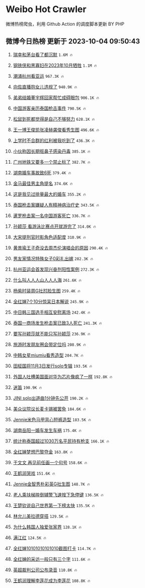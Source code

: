 # Weibo Hot Crawler 



微博热榜爬虫，利用 Github Action 的调度脚本更新 BY PHP 


## 微博今日热榜 更新于 2023-10-04 09:50:43 
1. [瑞幸和茅台看了都沉默](https://s.weibo.com/weibo?q=%23%E7%91%9E%E5%B9%B8%E5%92%8C%E8%8C%85%E5%8F%B0%E7%9C%8B%E4%BA%86%E9%83%BD%E6%B2%89%E9%BB%98%23&t=31&band_rank=1&Refer=top) `1.6M 🔥` 

1. [钢铁侠和黑寡妇在2023年10月牺牲](https://s.weibo.com/weibo?q=%E9%92%A2%E9%93%81%E4%BE%A0%E5%92%8C%E9%BB%91%E5%AF%A1%E5%A6%87%E5%9C%A82023%E5%B9%B410%E6%9C%88%E7%89%BA%E7%89%B2&t=31&band_rank=2&Refer=top) `1.1M 🔥` 

1. [潮涌杭州看亚运](https://s.weibo.com/weibo?q=%23%E6%BD%AE%E6%B6%8C%E6%9D%AD%E5%B7%9E%E7%9C%8B%E4%BA%9A%E8%BF%90%23&t=31&band_rank=3&Refer=top) `967.3K 🔥` 

1. [向佐直播抱女儿违规了](https://s.weibo.com/weibo?q=%23%E5%90%91%E4%BD%90%E7%9B%B4%E6%92%AD%E6%8A%B1%E5%A5%B3%E5%84%BF%E8%BF%9D%E8%A7%84%E4%BA%86%23&t=31&band_rank=4&Refer=top) `940.9K 🔥` 

1. [弟弟结婚董宇辉回家帮忙成碍眼包](https://s.weibo.com/weibo?q=%23%E5%BC%9F%E5%BC%9F%E7%BB%93%E5%A9%9A%E8%91%A3%E5%AE%87%E8%BE%89%E5%9B%9E%E5%AE%B6%E5%B8%AE%E5%BF%99%E6%88%90%E7%A2%8D%E7%9C%BC%E5%8C%85%23&t=31&band_rank=5&Refer=top) `906.1K 🔥` 

1. [中国游客亲历泰国枪击事件](https://s.weibo.com/weibo?q=%23%E4%B8%AD%E5%9B%BD%E6%B8%B8%E5%AE%A2%E4%BA%B2%E5%8E%86%E6%B3%B0%E5%9B%BD%E6%9E%AA%E5%87%BB%E4%BA%8B%E4%BB%B6%23&t=31&band_rank=6&Refer=top) `790.5K 🔥` 

1. [松鼠到死都觉得是自己不够努力](https://s.weibo.com/weibo?q=%E6%9D%BE%E9%BC%A0%E5%88%B0%E6%AD%BB%E9%83%BD%E8%A7%89%E5%BE%97%E6%98%AF%E8%87%AA%E5%B7%B1%E4%B8%8D%E5%A4%9F%E5%8A%AA%E5%8A%9B&t=31&band_rank=7&Refer=top) `628.1K 🔥` 

1. [王一博王俊凯张凌赫龚俊看秀生图](https://s.weibo.com/weibo?q=%23%E7%8E%8B%E4%B8%80%E5%8D%9A%E7%8E%8B%E4%BF%8A%E5%87%AF%E5%BC%A0%E5%87%8C%E8%B5%AB%E9%BE%9A%E4%BF%8A%E7%9C%8B%E7%A7%80%E7%94%9F%E5%9B%BE%23&t=31&band_rank=8&Refer=top) `496.6K 🔥` 

1. [上学时不合群的红利被我吃到了](https://s.weibo.com/weibo?q=%E4%B8%8A%E5%AD%A6%E6%97%B6%E4%B8%8D%E5%90%88%E7%BE%A4%E7%9A%84%E7%BA%A2%E5%88%A9%E8%A2%AB%E6%88%91%E5%90%83%E5%88%B0%E4%BA%86&t=31&band_rank=9&Refer=top) `436.3K 🔥` 

1. [小伙称因长期抠鼻子感染丹毒](https://s.weibo.com/weibo?q=%23%E5%B0%8F%E4%BC%99%E7%A7%B0%E5%9B%A0%E9%95%BF%E6%9C%9F%E6%8A%A0%E9%BC%BB%E5%AD%90%E6%84%9F%E6%9F%93%E4%B8%B9%E6%AF%92%23&t=31&band_rank=10&Refer=top) `385.1K 🔥` 

1. [广州地铁又要多一个禁止标了](https://s.weibo.com/weibo?q=%23%E5%B9%BF%E5%B7%9E%E5%9C%B0%E9%93%81%E5%8F%88%E8%A6%81%E5%A4%9A%E4%B8%80%E4%B8%AA%E7%A6%81%E6%AD%A2%E6%A0%87%E4%BA%86%23&t=31&band_rank=11&Refer=top) `382.7K 🔥` 

1. [湖南婚车事故致6死](https://s.weibo.com/weibo?q=%23%E6%B9%96%E5%8D%97%E5%A9%9A%E8%BD%A6%E4%BA%8B%E6%95%85%E8%87%B46%E6%AD%BB%23&t=31&band_rank=12&Refer=top) `379.4K 🔥` 

1. [金马最佳男主角提名](https://s.weibo.com/weibo?q=%23%E9%87%91%E9%A9%AC%E6%9C%80%E4%BD%B3%E7%94%B7%E4%B8%BB%E8%A7%92%E6%8F%90%E5%90%8D%23&t=31&band_rank=13&Refer=top) `374.6K 🔥` 

1. [这是我见过排量最大的婚车](https://s.weibo.com/weibo?q=%23%E8%BF%99%E6%98%AF%E6%88%91%E8%A7%81%E8%BF%87%E6%8E%92%E9%87%8F%E6%9C%80%E5%A4%A7%E7%9A%84%E5%A9%9A%E8%BD%A6%23&t=31&band_rank=14&Refer=top) `355.2K 🔥` 

1. [泰国枪击案嫌疑人有精神病治疗史](https://s.weibo.com/weibo?q=%23%E6%B3%B0%E5%9B%BD%E6%9E%AA%E5%87%BB%E6%A1%88%E5%AB%8C%E7%96%91%E4%BA%BA%E6%9C%89%E7%B2%BE%E7%A5%9E%E7%97%85%E6%B2%BB%E7%96%97%E5%8F%B2%23&t=31&band_rank=15&Refer=top) `343.5K 🔥` 

1. [暹罗枪击案一名中国游客死亡](https://s.weibo.com/weibo?q=%23%E6%9A%B9%E7%BD%97%E6%9E%AA%E5%87%BB%E6%A1%88%E4%B8%80%E5%90%8D%E4%B8%AD%E5%9B%BD%E6%B8%B8%E5%AE%A2%E6%AD%BB%E4%BA%A1%23&t=31&band_rank=16&Refer=top) `336.7K 🔥` 

1. [孙颖莎 看游泳比赛点开就游完了](https://s.weibo.com/weibo?q=%E5%AD%99%E9%A2%96%E8%8E%8E%20%E7%9C%8B%E6%B8%B8%E6%B3%B3%E6%AF%94%E8%B5%9B%E7%82%B9%E5%BC%80%E5%B0%B1%E6%B8%B8%E5%AE%8C%E4%BA%86&t=31&band_rank=17&Refer=top) `314.0K 🔥` 

1. [大宋提刑官时影角色适配度](https://s.weibo.com/weibo?q=%E5%A4%A7%E5%AE%8B%E6%8F%90%E5%88%91%E5%AE%98%E6%97%B6%E5%BD%B1%E8%A7%92%E8%89%B2%E9%80%82%E9%85%8D%E5%BA%A6&t=31&band_rank=18&Refer=top) `310.9K 🔥` 

1. [黄景瑜王子奇没去周杰伦演唱会的原因](https://s.weibo.com/weibo?q=%23%E9%BB%84%E6%99%AF%E7%91%9C%E7%8E%8B%E5%AD%90%E5%A5%87%E6%B2%A1%E5%8E%BB%E5%91%A8%E6%9D%B0%E4%BC%A6%E6%BC%94%E5%94%B1%E4%BC%9A%E7%9A%84%E5%8E%9F%E5%9B%A0%23&t=31&band_rank=19&Refer=top) `290.4K 🔥` 

1. [男友家情况特殊女子0彩礼出嫁](https://s.weibo.com/weibo?q=%23%E7%94%B7%E5%8F%8B%E5%AE%B6%E6%83%85%E5%86%B5%E7%89%B9%E6%AE%8A%E5%A5%B3%E5%AD%900%E5%BD%A9%E7%A4%BC%E5%87%BA%E5%AB%81%23&t=31&band_rank=20&Refer=top) `282.3K 🔥` 

1. [杭州亚运会首发现兴奋剂阳性案例](https://s.weibo.com/weibo?q=%23%E6%9D%AD%E5%B7%9E%E4%BA%9A%E8%BF%90%E4%BC%9A%E9%A6%96%E5%8F%91%E7%8E%B0%E5%85%B4%E5%A5%8B%E5%89%82%E9%98%B3%E6%80%A7%E6%A1%88%E4%BE%8B%23&t=31&band_rank=21&Refer=top) `272.3K 🔥` 

1. [什么叫人人人山人人人海](https://s.weibo.com/weibo?q=%23%E4%BB%80%E4%B9%88%E5%8F%AB%E4%BA%BA%E4%BA%BA%E4%BA%BA%E5%B1%B1%E4%BA%BA%E4%BA%BA%E4%BA%BA%E6%B5%B7%23&t=31&band_rank=22&Refer=top) `261.6K 🔥` 

1. [杨紫时装周G社怼脸生图](https://s.weibo.com/weibo?q=%23%E6%9D%A8%E7%B4%AB%E6%97%B6%E8%A3%85%E5%91%A8G%E7%A4%BE%E6%80%BC%E8%84%B8%E7%94%9F%E5%9B%BE%23&t=31&band_rank=23&Refer=top) `259.4K 🔥` 

1. [全红婵7个10分惊呆日本解说](https://s.weibo.com/weibo?q=%23%E5%85%A8%E7%BA%A2%E5%A9%B57%E4%B8%AA10%E5%88%86%E6%83%8A%E5%91%86%E6%97%A5%E6%9C%AC%E8%A7%A3%E8%AF%B4%23&t=31&band_rank=24&Refer=top) `245.9K 🔥` 

1. [中日韩三国选手相互安慰离场](https://s.weibo.com/weibo?q=%23%E4%B8%AD%E6%97%A5%E9%9F%A9%E4%B8%89%E5%9B%BD%E9%80%89%E6%89%8B%E7%9B%B8%E4%BA%92%E5%AE%89%E6%85%B0%E7%A6%BB%E5%9C%BA%23&t=31&band_rank=25&Refer=top) `242.4K 🔥` 

1. [泰国一商场发生枪击案已致3人死亡](https://s.weibo.com/weibo?q=%23%E6%B3%B0%E5%9B%BD%E4%B8%80%E5%95%86%E5%9C%BA%E5%8F%91%E7%94%9F%E6%9E%AA%E5%87%BB%E6%A1%88%E5%B7%B2%E8%87%B43%E4%BA%BA%E6%AD%BB%E4%BA%A1%23&t=31&band_rank=26&Refer=top) `241.3K 🔥` 

1. [要写孙颖莎就不能只写孙颖莎](https://s.weibo.com/weibo?q=%E8%A6%81%E5%86%99%E5%AD%99%E9%A2%96%E8%8E%8E%E5%B0%B1%E4%B8%8D%E8%83%BD%E5%8F%AA%E5%86%99%E5%AD%99%E9%A2%96%E8%8E%8E&t=31&band_rank=27&Refer=top) `236.9K 🔥` 

1. [旅游时发朋友圈会带定位吗](https://s.weibo.com/weibo?q=%23%E6%97%85%E6%B8%B8%E6%97%B6%E5%8F%91%E6%9C%8B%E5%8F%8B%E5%9C%88%E4%BC%9A%E5%B8%A6%E5%AE%9A%E4%BD%8D%E5%90%97%23&t=31&band_rank=28&Refer=top) `208.9K 🔥` 

1. [中韩女星miumiu看秀造型](https://s.weibo.com/weibo?q=%23%E4%B8%AD%E9%9F%A9%E5%A5%B3%E6%98%9Fmiumiu%E7%9C%8B%E7%A7%80%E9%80%A0%E5%9E%8B%23&t=31&band_rank=29&Refer=top) `204.7K 🔥` 

1. [田柾国将11月3日发行solo专辑](https://s.weibo.com/weibo?q=%23%E7%94%B0%E6%9F%BE%E5%9B%BD%E5%B0%8611%E6%9C%883%E6%97%A5%E5%8F%91%E8%A1%8Csolo%E4%B8%93%E8%BE%91%23&t=31&band_rank=30&Refer=top) `193.5K 🔥` 

1. [外国人吐槽美国面对华为芯片像疯了一样](https://s.weibo.com/weibo?q=%23%E5%A4%96%E5%9B%BD%E4%BA%BA%E5%90%90%E6%A7%BD%E7%BE%8E%E5%9B%BD%E9%9D%A2%E5%AF%B9%E5%8D%8E%E4%B8%BA%E8%8A%AF%E7%89%87%E5%83%8F%E7%96%AF%E4%BA%86%E4%B8%80%E6%A0%B7%23&t=31&band_rank=31&Refer=top) `192.8K 🔥` 

1. [迷笛](https://s.weibo.com/weibo?q=%E8%BF%B7%E7%AC%9B&t=31&band_rank=32&Refer=top) `190.9K 🔥` 

1. [JINI solo出道曲1分钟先公开](https://s.weibo.com/weibo?q=JINI%20solo%E5%87%BA%E9%81%93%E6%9B%B21%E5%88%86%E9%92%9F%E5%85%88%E5%85%AC%E5%BC%80&t=31&band_rank=33&Refer=top) `190.2K 🔥` 

1. [美众议院议长麦卡锡被罢免](https://s.weibo.com/weibo?q=%23%E7%BE%8E%E4%BC%97%E8%AE%AE%E9%99%A2%E8%AE%AE%E9%95%BF%E9%BA%A6%E5%8D%A1%E9%94%A1%E8%A2%AB%E7%BD%A2%E5%85%8D%23&t=31&band_rank=34&Refer=top) `184.6K 🔥` 

1. [Jennie米色马甲背心短裤造型](https://s.weibo.com/weibo?q=%23Jennie%E7%B1%B3%E8%89%B2%E9%A9%AC%E7%94%B2%E8%83%8C%E5%BF%83%E7%9F%AD%E8%A3%A4%E9%80%A0%E5%9E%8B%23&t=31&band_rank=35&Refer=top) `183.5K 🔥` 

1. [湖南岳阳一婚车发生车祸](https://s.weibo.com/weibo?q=%23%E6%B9%96%E5%8D%97%E5%B2%B3%E9%98%B3%E4%B8%80%E5%A9%9A%E8%BD%A6%E5%8F%91%E7%94%9F%E8%BD%A6%E7%A5%B8%23&t=31&band_rank=36&Refer=top) `175.4K 🔥` 

1. [统计称泰国超过1030万名平民持有枪支](https://s.weibo.com/weibo?q=%23%E7%BB%9F%E8%AE%A1%E7%A7%B0%E6%B3%B0%E5%9B%BD%E8%B6%85%E8%BF%871030%E4%B8%87%E5%90%8D%E5%B9%B3%E6%B0%91%E6%8C%81%E6%9C%89%E6%9E%AA%E6%94%AF%23&t=31&band_rank=37&Refer=top) `166.1K 🔥` 

1. [全红婵梦想巴黎夺金](https://s.weibo.com/weibo?q=%23%E5%85%A8%E7%BA%A2%E5%A9%B5%E6%A2%A6%E6%83%B3%E5%B7%B4%E9%BB%8E%E5%A4%BA%E9%87%91%23&t=31&band_rank=38&Refer=top) `163.8K 🔥` 

1. [于文文 再见前任画一个句号](https://s.weibo.com/weibo?q=%E4%BA%8E%E6%96%87%E6%96%87%20%E5%86%8D%E8%A7%81%E5%89%8D%E4%BB%BB%E7%94%BB%E4%B8%80%E4%B8%AA%E5%8F%A5%E5%8F%B7&t=31&band_rank=39&Refer=top) `158.6K 🔥` 

1. [王鹤润哭戏](https://s.weibo.com/weibo?q=%23%E7%8E%8B%E9%B9%A4%E6%B6%A6%E5%93%AD%E6%88%8F%23&t=31&band_rank=40&Refer=top) `151.6K 🔥` 

1. [Jennie金智秀朴彩英G社生图](https://s.weibo.com/weibo?q=%23Jennie%E9%87%91%E6%99%BA%E7%A7%80%E6%9C%B4%E5%BD%A9%E8%8B%B1G%E7%A4%BE%E7%94%9F%E5%9B%BE%23&t=31&band_rank=41&Refer=top) `148.7K 🔥` 

1. [老人乘扶梯摔倒辅警飞速按下急停键](https://s.weibo.com/weibo?q=%23%E8%80%81%E4%BA%BA%E4%B9%98%E6%89%B6%E6%A2%AF%E6%91%94%E5%80%92%E8%BE%85%E8%AD%A6%E9%A3%9E%E9%80%9F%E6%8C%89%E4%B8%8B%E6%80%A5%E5%81%9C%E9%94%AE%23&t=31&band_rank=42&Refer=top) `136.5K 🔥` 

1. [王楚钦说自己世界第一下榜太快](https://s.weibo.com/weibo?q=%23%E7%8E%8B%E6%A5%9A%E9%92%A6%E8%AF%B4%E8%87%AA%E5%B7%B1%E4%B8%96%E7%95%8C%E7%AC%AC%E4%B8%80%E4%B8%8B%E6%A6%9C%E5%A4%AA%E5%BF%AB%23&t=31&band_rank=43&Refer=top) `135.5K 🔥` 

1. [林允儿美拉德穿搭](https://s.weibo.com/weibo?q=%23%E6%9E%97%E5%85%81%E5%84%BF%E7%BE%8E%E6%8B%89%E5%BE%B7%E7%A9%BF%E6%90%AD%23&t=31&band_rank=44&Refer=top) `129.5K 🔥` 

1. [为什么韩国人独爱张家界](https://s.weibo.com/weibo?q=%23%E4%B8%BA%E4%BB%80%E4%B9%88%E9%9F%A9%E5%9B%BD%E4%BA%BA%E7%8B%AC%E7%88%B1%E5%BC%A0%E5%AE%B6%E7%95%8C%23&t=31&band_rank=45&Refer=top) `128.1K 🔥` 

1. [满江红](https://s.weibo.com/weibo?q=%E6%BB%A1%E6%B1%9F%E7%BA%A2&t=31&band_rank=46&Refer=top) `124.5K 🔥` 

1. [全红婵10101010101010截图打卡](https://s.weibo.com/weibo?q=%23%E5%85%A8%E7%BA%A2%E5%A9%B510101010101010%E6%88%AA%E5%9B%BE%E6%89%93%E5%8D%A1%23&t=31&band_rank=47&Refer=top) `114.7K 🔥` 

1. [全红婵的采访一般只有三个字](https://s.weibo.com/weibo?q=%23%E5%85%A8%E7%BA%A2%E5%A9%B5%E7%9A%84%E9%87%87%E8%AE%BF%E4%B8%80%E8%88%AC%E5%8F%AA%E6%9C%89%E4%B8%89%E4%B8%AA%E5%AD%97%23&t=31&band_rank=48&Refer=top) `111.6K 🔥` 

1. [英超裁判公司公布录音](https://s.weibo.com/weibo?q=%23%E8%8B%B1%E8%B6%85%E8%A3%81%E5%88%A4%E5%85%AC%E5%8F%B8%E5%85%AC%E5%B8%83%E5%BD%95%E9%9F%B3%23&t=31&band_rank=49&Refer=top) `110.8K 🔥` 

1. [王鹤润理解李莲花成为李莲花](https://s.weibo.com/weibo?q=%23%E7%8E%8B%E9%B9%A4%E6%B6%A6%E7%90%86%E8%A7%A3%E6%9D%8E%E8%8E%B2%E8%8A%B1%E6%88%90%E4%B8%BA%E6%9D%8E%E8%8E%B2%E8%8A%B1%23&t=31&band_rank=50&Refer=top) `108.8K 🔥` 


